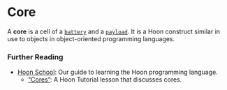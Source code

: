 # Core

A **core** is a cell of a [`battery`](battery) and a [`payload`](payload). It is a Hoon construct similar in use to objects in object-oriented programming languages.

### Further Reading

- [Hoon School](../courses/hoon-school): Our guide to learning the Hoon programming language.
  - [“Cores”](../courses/hoon-school/F-cores#cores): A Hoon Tutorial lesson that discusses cores.
